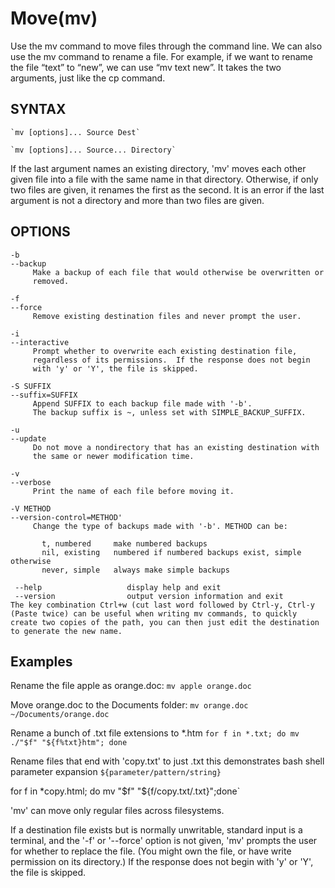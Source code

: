 # Move(mv)
Use the mv command to move files through the command line. We can also use the mv command to rename a file. For example, if we want to rename the file “text” to “new”, we can use “mv text new”. It takes the two arguments, just like the cp command.

## SYNTAX
    `mv [options]... Source Dest`

    `mv [options]... Source... Directory`


If the last argument names an existing directory, 'mv' moves each other given file into a file with the same name in that directory. Otherwise, if only two files are given, it renames the first as the second. It is an error if the last argument is not a directory and more than two files are given.

## OPTIONS  
```
-b
--backup
     Make a backup of each file that would otherwise be overwritten or
     removed.

-f
--force
     Remove existing destination files and never prompt the user.

-i
--interactive
     Prompt whether to overwrite each existing destination file,
     regardless of its permissions.  If the response does not begin
     with 'y' or 'Y', the file is skipped.

-S SUFFIX
--suffix=SUFFIX
     Append SUFFIX to each backup file made with '-b'.
     The backup suffix is ~, unless set with SIMPLE_BACKUP_SUFFIX.

-u
--update
     Do not move a nondirectory that has an existing destination with
     the same or newer modification time.

-v
--verbose
     Print the name of each file before moving it.

-V METHOD
--version-control=METHOD'
     Change the type of backups made with '-b'. METHOD can be:
     
       t, numbered     make numbered backups
       nil, existing   numbered if numbered backups exist, simple otherwise
       never, simple   always make simple backups

 --help                   display help and exit
 --version                output version information and exit
The key combination Ctrl+w (cut last word followed by Ctrl-y, Ctrl-y (Paste twice) can be useful when writing mv commands, to quickly create two copies of the path, you can then just edit the destination to generate the new name.
```

## Examples

Rename the file apple as orange.doc:
`mv apple orange.doc`

Move orange.doc to the Documents folder:
`mv orange.doc ~/Documents/orange.doc`

Rename a bunch of .txt file extensions to *.htm
`for f in *.txt; do mv ./"$f" "${f%txt}htm"; done`

Rename files that end with 'copy.txt' to just .txt
this demonstrates bash shell parameter expansion `${parameter/pattern/string}`

for f in *copy.html; do mv "$f" "${f/copy.txt/.txt}";done`

'mv' can move only regular files across filesystems.

If a destination file exists but is normally unwritable, standard input is a terminal, and the '-f' or '--force' option is not given, 'mv' prompts the user for whether to replace the file. (You might own the file, or have write permission on its directory.) If the response does not begin with 'y' or 'Y', the file is skipped.
